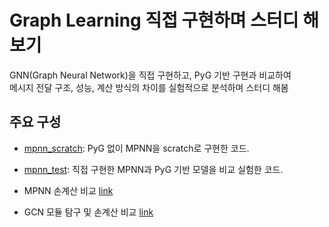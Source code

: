 # Graph Learning 직접 구현하며 스터디 해보기
GNN(Graph Neural Network)을 직접 구현하고, PyG 기반 구현과 비교하여  
메시지 전달 구조, 성능, 계산 방식의 차이를 실험적으로 분석하며 스터디 해봄

## 주요 구성
- [mpnn_scratch](./mpnn_scratch): PyG 없이 MPNN을 scratch로 구현한 코드.  
- [mpnn_test](./test_notebook): 직접 구현한 MPNN과 PyG 기반 모델을 비교 실험한 코드.

- MPNN 손계산 비교
[link](test_notebook/mpnn_test.ipynb)

- GCN 모듈 탐구 및 손계산 비교
[link](test_notebook/gcn_test.ipynb)